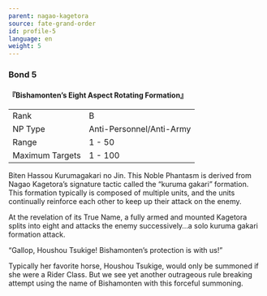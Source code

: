 ```yaml
---
parent: nagao-kagetora
source: fate-grand-order
id: profile-5
language: en
weight: 5
---
```


### Bond 5

#### 『Bishamonten’s Eight Aspect Rotating Formation』

<table>
  <tr><td>Rank</td><td>B</td></tr>
  <tr><td>NP Type</td><td>Anti-Personnel/Anti-Army</td></tr>
  <tr><td>Range</td><td>1 - 50</td></tr>
  <tr><td>Maximum Targets</td><td>1 - 100</td></tr>
</table>

Biten Hassou Kurumagakari no Jin.
This Noble Phantasm is derived from Nagao Kagetora’s signature tactic called the “kuruma gakari” formation. This formation typically is composed of multiple units, and the units continually reinforce each other to keep up their attack on the enemy.

At the revelation of its True Name, a fully armed and mounted Kagetora splits into eight and attacks the enemy successively…a solo kuruma gakari formation attack.

“Gallop, Houshou Tsukige! Bishamonten’s protection is with us!”

Typically her favorite horse, Houshou Tsukige, would only be summoned if she were a Rider Class. But we see yet another outrageous rule breaking attempt using the name of Bishamonten with this forceful summoning.

